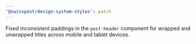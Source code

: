 ```yaml
---
'@swisspost/design-system-styles': patch
---
```


Fixed inconsistent paddings in the `post-header` component for wrapped and unwrapped titles across mobile and tablet devices.
